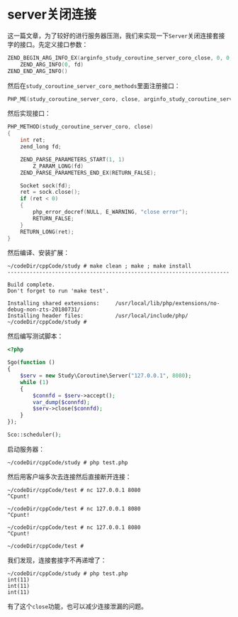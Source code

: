 # server关闭连接

这一篇文章，为了较好的进行服务器压测，我们来实现一下`Server`关闭连接套接字的接口。先定义接口参数：

```cpp
ZEND_BEGIN_ARG_INFO_EX(arginfo_study_coroutine_server_coro_close, 0, 0, 1)
    ZEND_ARG_INFO(0, fd)
ZEND_END_ARG_INFO()
```

然后在`study_coroutine_server_coro_methods`里面注册接口：

```cpp
PHP_ME(study_coroutine_server_coro, close, arginfo_study_coroutine_server_coro_close, ZEND_ACC_PUBLIC)
```

然后实现接口：

```cpp
PHP_METHOD(study_coroutine_server_coro, close)
{
    int ret;
    zend_long fd;

    ZEND_PARSE_PARAMETERS_START(1, 1)
        Z_PARAM_LONG(fd)
    ZEND_PARSE_PARAMETERS_END_EX(RETURN_FALSE);

    Socket sock(fd);
    ret = sock.close();
    if (ret < 0)
    {
        php_error_docref(NULL, E_WARNING, "close error");
        RETURN_FALSE;
    }
    RETURN_LONG(ret);
}
```

然后编译、安装扩展：

```shell
~/codeDir/cppCode/study # make clean ; make ; make install
----------------------------------------------------------------------

Build complete.
Don't forget to run 'make test'.

Installing shared extensions:     /usr/local/lib/php/extensions/no-debug-non-zts-20180731/
Installing header files:          /usr/local/include/php/
~/codeDir/cppCode/study #
```

然后编写测试脚本：

```php
<?php

Sgo(function ()
{
    $serv = new Study\Coroutine\Server("127.0.0.1", 8080);
    while (1)
    {
        $connfd = $serv->accept();
        var_dump($connfd);
        $serv->close($connfd);
    }
});

Sco::scheduler();
```

启动服务器：

```shell
~/codeDir/cppCode/study # php test.php

```

然后用客户端多次去连接然后直接断开连接：

```shell
~/codeDir/cppCode/test # nc 127.0.0.1 8080
^Cpunt!

~/codeDir/cppCode/test # nc 127.0.0.1 8080
^Cpunt!

~/codeDir/cppCode/test # nc 127.0.0.1 8080
^Cpunt!

~/codeDir/cppCode/test #
```

我们发现，连接套接字不再递增了：

```shell
~/codeDir/cppCode/study # php test.php
int(11)
int(11)
int(11)

```

有了这个`close`功能，也可以减少连接泄漏的问题。
